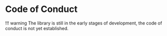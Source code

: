 # Code of Conduct

!!! warning
    The library is still in the early stages of development, the code of conduct is not yet established.
